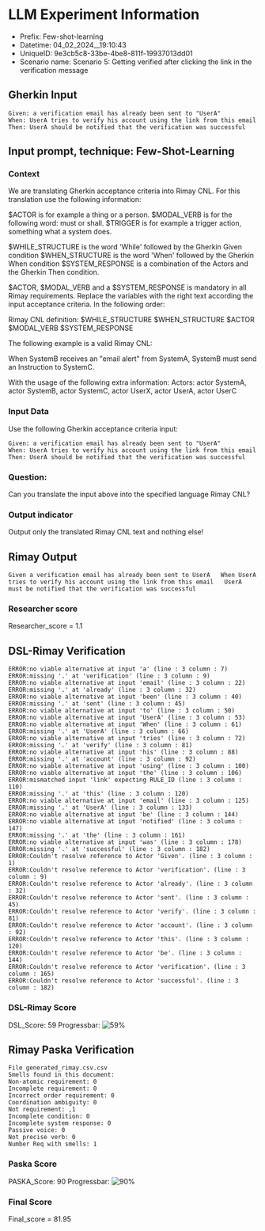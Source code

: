 

# LLM Experiment Information
* Prefix:   Few-shot-learning
* Datetime: 04_02_2024__19:10:43
* UniqueID: 9e3cb5c8-33be-4be8-811f-19937013dd01
* Scenario name: Scenario 5: Getting verified after clicking the link in the verification message

        

## Gherkin Input
```
Given: a verification email has already been sent to "UserA"
When: UserA tries to verify his account using the link from this email
Then: UserA should be notified that the verification was successful
```
    



## Input prompt, technique: Few-Shot-Learning


### Context
We are translating Gherkin acceptance criteria into Rimay CNL.
For this translation use the following information:

$ACTOR is for example a thing or a person.
$MODAL_VERB is for  the following word: must or shall.
$TRIGGER is for example a trigger action, something what a system does.

$WHILE_STRUCTURE is the word 'While' followed by the Gherkin Given condition
$WHEN_STRUCTURE is the word  'When' followed by the Gherkin When condition
$SYSTEM_RESPONSE is a combination of the Actors and the Gherkin Then condition.

$ACTOR, $MODAL_VERB and a $SYSTEM_RESPONSE is mandatory in all Rimay requirements.
Replace the variables with the right text according the input acceptance criteria.
In the following order: 

Rimay CNL definition: $WHILE_STRUCTURE      $WHEN_STRUCTURE   $ACTOR   $MODAL_VERB    $SYSTEM_RESPONSE

The following example is a valid Rimay CNL:

When SystemB receives an "email alert" from SystemA, SystemB must send an Instruction to SystemC.

With the usage of the following extra information:
Actors: actor SystemA, actor SystemB, actor SystemC, actor UserX, actor UserA, actor UserC


        

### Input Data
Use the following Gherkin acceptance criteria input: 
```
Given: a verification email has already been sent to "UserA"
When: UserA tries to verify his account using the link from this email
Then: UserA should be notified that the verification was successful
```

### Question:
Can you translate the input above into the specified language Rimay CNL?

### Output indicator
Output only the translated Rimay CNL text and nothing else!


## Rimay Output
```
Given a verification email has already been sent to UserA   When UserA tries to verify his account using the link from this email   UserA must be notified that the verification was successful
``` 
            

### Researcher score
Researcher_score = 1.1


## DSL-Rimay Verification
```
ERROR:no viable alternative at input 'a' (line : 3 column : 7)
ERROR:missing '.' at 'verification' (line : 3 column : 9)
ERROR:no viable alternative at input 'email' (line : 3 column : 22)
ERROR:missing '.' at 'already' (line : 3 column : 32)
ERROR:no viable alternative at input 'been' (line : 3 column : 40)
ERROR:missing '.' at 'sent' (line : 3 column : 45)
ERROR:no viable alternative at input 'to' (line : 3 column : 50)
ERROR:no viable alternative at input 'UserA' (line : 3 column : 53)
ERROR:no viable alternative at input 'When' (line : 3 column : 61)
ERROR:missing '.' at 'UserA' (line : 3 column : 66)
ERROR:no viable alternative at input 'tries' (line : 3 column : 72)
ERROR:missing '.' at 'verify' (line : 3 column : 81)
ERROR:no viable alternative at input 'his' (line : 3 column : 88)
ERROR:missing '.' at 'account' (line : 3 column : 92)
ERROR:no viable alternative at input 'using' (line : 3 column : 100)
ERROR:no viable alternative at input 'the' (line : 3 column : 106)
ERROR:mismatched input 'link' expecting RULE_ID (line : 3 column : 110)
ERROR:missing '.' at 'this' (line : 3 column : 120)
ERROR:no viable alternative at input 'email' (line : 3 column : 125)
ERROR:missing '.' at 'UserA' (line : 3 column : 133)
ERROR:no viable alternative at input 'be' (line : 3 column : 144)
ERROR:no viable alternative at input 'notified' (line : 3 column : 147)
ERROR:missing '.' at 'the' (line : 3 column : 161)
ERROR:no viable alternative at input 'was' (line : 3 column : 178)
ERROR:missing '.' at 'successful' (line : 3 column : 182)
ERROR:Couldn't resolve reference to Actor 'Given'. (line : 3 column : 1)
ERROR:Couldn't resolve reference to Actor 'verification'. (line : 3 column : 9)
ERROR:Couldn't resolve reference to Actor 'already'. (line : 3 column : 32)
ERROR:Couldn't resolve reference to Actor 'sent'. (line : 3 column : 45)
ERROR:Couldn't resolve reference to Actor 'verify'. (line : 3 column : 81)
ERROR:Couldn't resolve reference to Actor 'account'. (line : 3 column : 92)
ERROR:Couldn't resolve reference to Actor 'this'. (line : 3 column : 120)
ERROR:Couldn't resolve reference to Actor 'be'. (line : 3 column : 144)
ERROR:Couldn't resolve reference to Actor 'verification'. (line : 3 column : 165)
ERROR:Couldn't resolve reference to Actor 'successful'. (line : 3 column : 182)

```
### DSL-Rimay Score
DSL_Score: 59
Progressbar: ![59%](https://progress-bar.dev/59)

            


## Rimay Paska Verification
```
File generated_rimay.csv.csv
Smells found in this document: 
Non-atomic requirement: 0
Incomplete requirement: 0
Incorrect order requirement: 0
Coordination ambiguity: 0
Not requirement: ,1
Incomplete condition: 0
Incomplete system response: 0
Passive voice: 0
Not precise verb: 0
Number Req with smells: 1

```
### Paska Score
PASKA_Score: 90
Progressbar: ![90%](https://progress-bar.dev/90)

            

### Final Score
Final_score = 81.95
